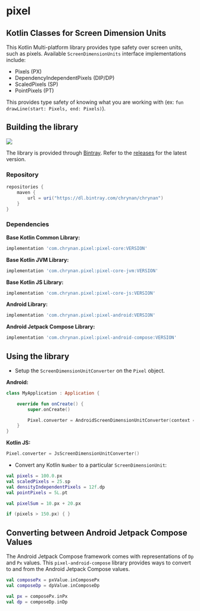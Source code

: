 # pixel

## Kotlin Classes for Screen Dimension Units

This Kotlin Multi-platform library provides type safety over screen units, such as pixels. Available `ScreenDimensionUnits` interface implementations include:
* Pixels (PX)
* DependencyIndependentPixels (DIP/DP)
* ScaledPixels (SP)
* PointPixels (PT)

This provides type safety of knowing what you are working with (ex: `fun drawLine(start: Pixels, end: Pixels)`).

## Building the library

[![](https://jitpack.io/v/chRyNaN/inline-pixel.svg)](https://jitpack.io/#chRyNaN/pixel)

The library is provided through [Bintray](https://bintray.com/). Refer to the [releases](https://github.com/chRyNaN/pixel/releases) for the latest version.

### Repository

```groovy
repositories {
    maven {
        url = uri("https://dl.bintray.com/chrynan/chrynan")
    }
}
```

### Dependencies

**Base Kotlin Common Library:**
```groovy
implementation 'com.chrynan.pixel:pixel-core:VERSION'
```

**Base Kotlin JVM Library:**
```groovy
implementation 'com.chrynan.pixel:pixel-core-jvm:VERSION'
```

**Base Kotlin JS Library:**
```groovy
implementation 'com.chrynan.pixel:pixel-core-js:VERSION'
```

**Android Library:**
```groovy
implementation 'com.chrynan.pixel:pixel-android:VERSION'
```

**Android Jetpack Compose Library:**
```groovy
implementation 'com.chrynan.pixel:pixel-android-compose:VERSION'
```

## Using the library

* Setup the `ScreenDimensionUnitConverter` on the `Pixel` object.

**Android:**
```kotlin
class MyApplication : Application {

    override fun onCreate() {
        super.onCreate()

        Pixel.converter = AndroidScreenDimensionUnitConverter(context = this)
    }   
}
```

**Kotlin JS:**
```kotlin
Pixel.converter = JsScreenDimensionUnitConverter()
```

* Convert any Kotlin `Number` to a particular `ScreenDimensionUnit`:
```kotlin
val pixels = 100.0.px
val scaledPixels = 25.sp
val densityIndependentPixels = 12f.dp
val pointPixels = 5L.pt

val pixelSum = 10.px + 20.px

if (pixels > 150.px) { }
```

## Converting between Android Jetpack Compose Values
The Android Jetpack Compose framework comes with representations of `Dp` and `Px` values. This `pixel-android-compose` library provides ways to convert to and from the Android Jetpack Compose values.

```kotlin
val composePx = pxValue.inComposePx
val composeDp = dpValue.inComposeDp

val px = composePx.inPx
val dp = composeDp.inDp
```

